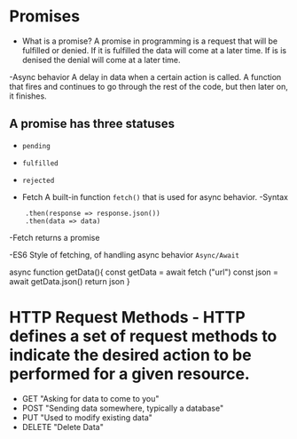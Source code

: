 # Promises

- What is a promise?
A promise in programming is a request that will be fulfilled or denied. If it is fulfilled the data will come at a later time. If is is denised the denial will come at a later time.

-Async behavior
A delay in data when a certain action is called. A function that fires and continues to go through the rest of the code, but then later on, it finishes.

## A promise has three statuses

- `pending`
- `fulfilled`
- `rejected`

- Fetch
A built-in function `fetch()` that is used for async behavior.
-Syntax
```const dataFrom = fetch("url")
    .then(response => response.json())
    .then(data => data)
```
-Fetch returns a promise

-ES6 Style of fetching, of handling async behavior
`Async/Await`

async function getData(){
    const getData = await fetch ("url")
    const json = await getData.json()
    return json
}

# HTTP Request Methods - HTTP defines a set of request methods to indicate the desired action to be performed for a given resource.
- GET "Asking for data to come to you"
- POST "Sending data somewhere, typically a database"
- PUT "Used to modify existing data"
- DELETE "Delete Data" 